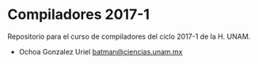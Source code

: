 # Compiladores 2017-1
Repositorio para el curso de compiladores del ciclo 2017-1 de la H. UNAM.

* Ochoa Gonzalez Uriel batman@ciencias.unam.mx
